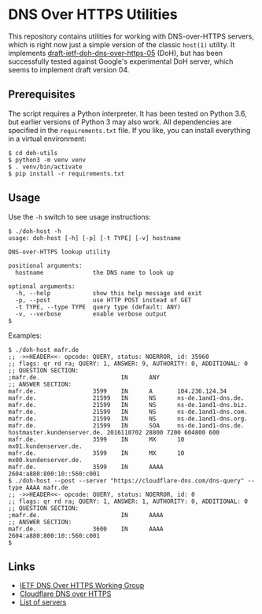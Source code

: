 # DNS Over HTTPS Utilities

This repository contains utilities for working with DNS-over-HTTPS servers,
which is right now just a simple version of the classic `host(1)` utility. It
implements [draft-ietf-doh-dns-over-https-05](https://tools.ietf.org/html/draft-ietf-doh-dns-over-https-05) (DoH),
but has been successfully tested against Google's experimental DoH server,
which seems to implement draft version 04.


## Prerequisites

The script requires a Python interpreter. It has been tested on Python 3.6,
but earlier versions of Python 3 may also work. All dependencies are specified
in the `requirements.txt` file. If you like, you can install everything in a
virtual environment:

```
$ cd doh-utils
$ python3 -m venv venv
$ . venv/bin/activate
$ pip install -r requirements.txt
```

## Usage

Use the `-h` switch to see usage instructions:

```
$ ./doh-host -h
usage: doh-host [-h] [-p] [-t TYPE] [-v] hostname

DNS-over-HTTPS lookup utility

positional arguments:
  hostname              the DNS name to look up

optional arguments:
  -h, --help            show this help message and exit
  -p, --post            use HTTP POST instead of GET
  -t TYPE, --type TYPE  query type (default: ANY)
  -v, --verbose         enable verbose output
$
```

Examples:

```
$ ./doh-host mafr.de
;; ->>HEADER<<- opcode: QUERY, status: NOERROR, id: 35960
;; flags: qr rd ra; QUERY: 1, ANSWER: 9, AUTHORITY: 0, ADDITIONAL: 0
;; QUESTION SECTION:
;mafr.de.                       IN      ANY
;; ANSWER SECTION:
mafr.de.                3599    IN      A       104.236.124.34
mafr.de.                21599   IN      NS      ns-de.1and1-dns.de.
mafr.de.                21599   IN      NS      ns-de.1and1-dns.biz.
mafr.de.                21599   IN      NS      ns-de.1and1-dns.com.
mafr.de.                21599   IN      NS      ns-de.1and1-dns.org.
mafr.de.                21599   IN      SOA     ns-de.1and1-dns.de. hostmaster.kundenserver.de. 2016110702 28800 7200 604800 600
mafr.de.                3599    IN      MX      10 mx01.kundenserver.de.
mafr.de.                3599    IN      MX      10 mx00.kundenserver.de.
mafr.de.                3599    IN      AAAA    2604:a880:800:10::560:c001
$ ./doh-host --post --server "https://cloudflare-dns.com/dns-query" --type AAAA mafr.de
;; ->>HEADER<<- opcode: QUERY, status: NOERROR, id: 0
;; flags: qr rd ra; QUERY: 1, ANSWER: 1, AUTHORITY: 0, ADDITIONAL: 0
;; QUESTION SECTION:
;mafr.de.                       IN      AAAA
;; ANSWER SECTION:
mafr.de.                3600    IN      AAAA    2604:a880:800:10::560:c001
$
```

## Links

  * [IETF DNS Over HTTPS Working Group](https://datatracker.ietf.org/wg/doh/about/)
  * [Cloudflare DNS over HTTPS](https://developers.cloudflare.com/1.1.1.1/dns-over-https/)
  * [List of servers](https://github.com/curl/curl/wiki/DNS-over-HTTPS)

